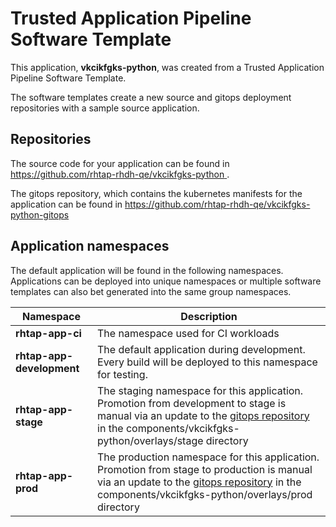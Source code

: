 # Trusted Application Pipeline Software Template

This application, **vkcikfgks-python**, was created from a Trusted Application Pipeline Software Template.

The software templates create a new source and gitops deployment repositories with a sample source application. 

## Repositories

The source code for your application can be found in [https://github.com/rhtap-rhdh-qe/vkcikfgks-python ](https://github.com/rhtap-rhdh-qe/vkcikfgks-python ).
 
The gitops repository, which contains the kubernetes manifests for the application can be found in 
[https://github.com/rhtap-rhdh-qe/vkcikfgks-python-gitops ](https://github.com/rhtap-rhdh-qe/vkcikfgks-python-gitops ) 

## Application namespaces 

The default application will be found in the following namespaces. Applications can be deployed into unique namespaces or multiple software templates can also bet generated into the same group namespaces.  

|  Namespace   |  Description   |  
| -------- | -------- |
| **rhtap-app-ci** | The namespace used for CI workloads |
| **rhtap-app-development** | The default application during development. Every build will be deployed to this namespace for testing. |
| **rhtap-app-stage** | The staging namespace for this application. Promotion from development to stage is manual via an update to the [gitops repository](https://github.com/rhtap-rhdh-qe/vkcikfgks-python-gitops ) in the components/vkcikfgks-python/overlays/stage directory |
| **rhtap-app-prod** | The production namespace for this application. Promotion from stage to production is manual via an update to the [gitops repository](https://github.com/rhtap-rhdh-qe/vkcikfgks-python-gitops ) in the components/vkcikfgks-python/overlays/prod directory |